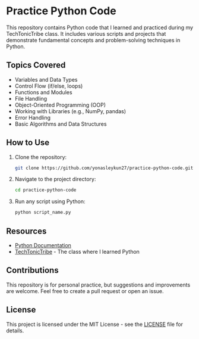 # Practice Python Code

This repository contains Python code that I learned and practiced during my TechTonicTribe class. It includes various scripts and projects that demonstrate fundamental concepts and problem-solving techniques in Python.

## Topics Covered

- Variables and Data Types
- Control Flow (if/else, loops)
- Functions and Modules
- File Handling
- Object-Oriented Programming (OOP)
- Working with Libraries (e.g., NumPy, pandas)
- Error Handling
- Basic Algorithms and Data Structures

## How to Use

1. Clone the repository:
   ```bash
   git clone https://github.com/yonasleykun27/practice-python-code.git
   ```

2. Navigate to the project directory:
   ```bash
   cd practice-python-code
   ```

3. Run any script using Python:
   ```bash
   python script_name.py
   ```

## Resources

- [Python Documentation](https://docs.python.org/3/)
- [TechTonicTribe](https://t.me/TechTonicTribe) - The class where I learned Python

## Contributions

This repository is for personal practice, but suggestions and improvements are welcome. Feel free to create a pull request or open an issue.

## License

This project is licensed under the MIT License - see the [LICENSE](LICENSE) file for details.

